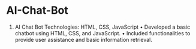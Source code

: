 # AI-Chat-Bot
1. AI Chat Bot Technologies: HTML, CSS, JavaScript • Developed a basic chatbot using HTML, CSS, and JavaScript. • Included functionalities to provide user assistance and basic information retrieval.
